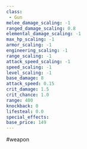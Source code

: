 ```yaml
---
class: 
 - Gun
melee_damage_scaling: -1
ranged_damage_scaling: 0.8
elemental_damage_scaling: -1
max_hp_scaling: -1
armor_scaling: -1
engineering_scaling: -1
range_scaling: -1
attack_speed_scaling: -1
speed_scaling: -1
level_scaling: -1
base_damage: 8
attack_speed: 0.15
crit_damage: 1.5
crit_chance: 1.0
range: 400
knockback: 0
lifesteal: 0.0
special_effects: 
base_price: 149
---
```

#weapon